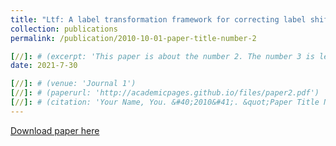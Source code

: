 ```yaml
---
title: "Ltf: A label transformation framework for correcting label shift (ICML 2021)"
collection: publications
permalink: /publication/2010-10-01-paper-title-number-2

[//]: # (excerpt: 'This paper is about the number 2. The number 3 is left for future work.')
date: 2021-7-30

[//]: # (venue: 'Journal 1')
[//]: # (paperurl: 'http://academicpages.github.io/files/paper2.pdf')
[//]: # (citation: 'Your Name, You. &#40;2010&#41;. &quot;Paper Title Number 2.&quot; <i>Journal 1</i>. 1&#40;2&#41;.')
---
```


[//]: # (This paper is about the number 2. The number 3 is left for future work.)

[Download paper here](http://proceedings.mlr.press/v119/guo20d.html)

